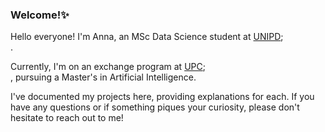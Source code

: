 ### Welcome!✨

Hello everyone! I'm Anna, an MSc Data Science student at [UNIPD](https://www.unipd.it/en/);<br>. 

Currently, I'm on an exchange program at [UPC](https://www.fib.upc.edu/en);<br>, pursuing a Master's in Artificial Intelligence. 

I've documented my projects here, providing explanations for each. If you have any questions or if something piques your curiosity, please don't hesitate to reach out to me!

<!--
**an-eve/an-eve** is a ✨ _special_ ✨ repository because its `README.md` (this file) appears on your GitHub profile.

Here are some ideas to get you started:

- 🔭 I’m currently working on ...
- 🌱 I’m currently learning ...
- 👯 I’m looking to collaborate on ...
- 🤔 I’m looking for help with ...
- 💬 Ask me about ...
- 📫 How to reach me: ...
- 😄 Pronouns: ...
- ⚡ Fun fact: ...
-->
